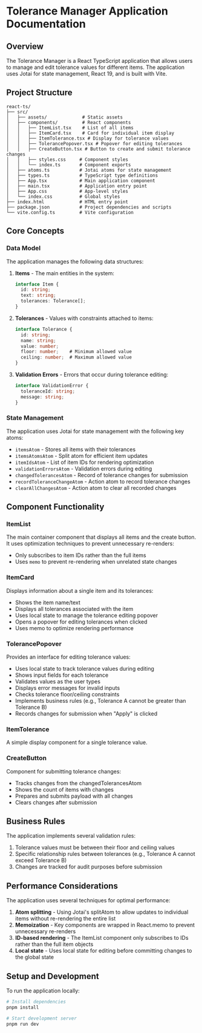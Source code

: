 # Tolerance Manager Application Documentation

## Overview

The Tolerance Manager is a React TypeScript application that allows users to manage and edit tolerance values for different items. The application uses Jotai for state management, React 19, and is built with Vite.

## Project Structure

```
react-ts/
├── src/
│   ├── assets/             # Static assets
│   ├── components/         # React components
│   │   ├── ItemList.tsx    # List of all items
│   │   ├── ItemCard.tsx    # Card for individual item display
│   │   ├── ItemTolerance.tsx # Display for tolerance values
│   │   ├── TolerancePopover.tsx # Popover for editing tolerances
│   │   ├── CreateButton.tsx # Button to create and submit tolerance changes
│   │   ├── styles.css     # Component styles
│   │   └── index.ts       # Component exports
│   ├── atoms.ts           # Jotai atoms for state management
│   ├── types.ts           # TypeScript type definitions
│   ├── App.tsx            # Main application component
│   ├── main.tsx           # Application entry point
│   ├── App.css            # App-level styles
│   └── index.css          # Global styles
├── index.html             # HTML entry point
├── package.json           # Project dependencies and scripts
└── vite.config.ts         # Vite configuration
```

## Core Concepts

### Data Model

The application manages the following data structures:

1. **Items** - The main entities in the system:
   ```typescript
   interface Item {
     id: string;
     text: string;
     tolerances: Tolerance[];
   }
   ```

2. **Tolerances** - Values with constraints attached to items:
   ```typescript
   interface Tolerance {
     id: string;
     name: string;
     value: number;
     floor: number;    # Minimum allowed value
     ceiling: number;  # Maximum allowed value
   }
   ```

3. **Validation Errors** - Errors that occur during tolerance editing:
   ```typescript
   interface ValidationError {
     toleranceId: string;
     message: string;
   }
   ```

### State Management

The application uses Jotai for state management with the following key atoms:

- `itemsAtom` - Stores all items with their tolerances
- `itemsAtomsAtom` - Split atom for efficient item updates
- `itemIdsAtom` - List of item IDs for rendering optimization
- `validationErrorsAtom` - Validation errors during editing
- `changedTolerancesAtom` - Record of tolerance changes for submission
- `recordToleranceChangeAtom` - Action atom to record tolerance changes
- `clearAllChangesAtom` - Action atom to clear all recorded changes

## Component Functionality

### ItemList

The main container component that displays all items and the create button. It uses optimization techniques to prevent unnecessary re-renders:

- Only subscribes to item IDs rather than the full items
- Uses `memo` to prevent re-rendering when unrelated state changes

### ItemCard

Displays information about a single item and its tolerances:

- Shows the item name/text
- Displays all tolerances associated with the item
- Uses local state to manage the tolerance editing popover
- Opens a popover for editing tolerances when clicked
- Uses memo to optimize rendering performance

### TolerancePopover

Provides an interface for editing tolerance values:

- Uses local state to track tolerance values during editing
- Shows input fields for each tolerance
- Validates values as the user types
- Displays error messages for invalid inputs
- Checks tolerance floor/ceiling constraints
- Implements business rules (e.g., Tolerance A cannot be greater than Tolerance B)
- Records changes for submission when "Apply" is clicked

### ItemTolerance

A simple display component for a single tolerance value.

### CreateButton

Component for submitting tolerance changes:
- Tracks changes from the changedTolerancesAtom
- Shows the count of items with changes
- Prepares and submits payload with all changes
- Clears changes after submission

## Business Rules

The application implements several validation rules:

1. Tolerance values must be between their floor and ceiling values
2. Specific relationship rules between tolerances (e.g., Tolerance A cannot exceed Tolerance B)
3. Changes are tracked for audit purposes before submission

## Performance Considerations

The application uses several techniques for optimal performance:

1. **Atom splitting** - Using Jotai's splitAtom to allow updates to individual items without re-rendering the entire list
2. **Memoization** - Key components are wrapped in React.memo to prevent unnecessary re-renders
3. **ID-based rendering** - The ItemList component only subscribes to IDs rather than the full item objects
4. **Local state** - Uses local state for editing before committing changes to the global state

## Setup and Development

To run the application locally:

```bash
# Install dependencies
pnpm install

# Start development server
pnpm run dev
``` 